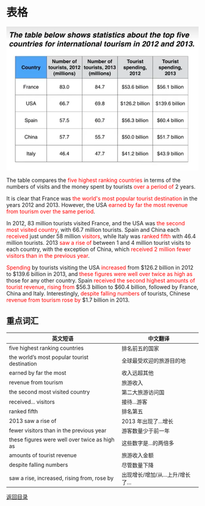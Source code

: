 # 表格

![表格](./tables.png)

The table compares the <span style="color:red">five highest ranking countries</span> in terms of the numbers of visits and the money spent by tourists <span style="color:red">over a period of</span> 2 years.

It is clear that France was <span style="color:red">the world's most popular tourist destination</span> in the years 2012 and 2013. However, the USA <span style="color:red">earned by far the most revenue from tourism</span> <span style="color:red">over the same period</span>.

In 2012, 83 million tourists visited France, and the USA was <span style="color:red">the second most visited country</span>, with 66.7 million tourists. Spain and China each <span style="color:red">received</span> just under 58 million <span style="color:red">visitors</span>, while Italy was <span style="color:red">ranked fifth</span> with 46.4 million tourists. 2013 <span style="color:red">saw a rise of</span> between 1 and 4 million tourist visits to each country, with the exception of China, which <span style="color:red">received 2 million fewer visitors than in the previous year</span>.

<span style="color:red">Spending</span> by tourists visiting the USA <span style="color:red">increased</span> from $126.2 billion in 2012 to $139.6 billion in 2013, and <span style="color:red">these figures were well over twice as high as</span> those for any other country. Spain <span style="color:red">received the second highest amounts of tourist revenue</span>, <span style="color:red">rising from</span> $56.3 billion to $60.4 billion, followed by France, China and Italy. Interestingly, <span style="color:red">despite falling numbers</span> of tourists, Chinese <span style="color:red">revenue from tourism rose by</span> $1.7 billion in 2013.

## 重点词汇

| 英文短语                                      | 中文翻译                          |
| --------------------------------------------- | --------------------------------- |
| five highest ranking countries                | 排名前五的国家                    |
| the world’s most popular tourist destination  | 全球最受欢迎的旅游目的地          |
| earned by far the most                        | 收入远超其他                      |
| revenue from tourism                          | 旅游收入                          |
| the second most visited country               | 第二大旅游访问国                  |
| received... visitors                          | 接待...游客                       |
| ranked fifth                                  | 排名第五                          |
| 2013 saw a rise of                            | 2013 年出现了...增长              |
| fewer visitors than in the previous year      | 游客数量少于前一年                |
| these figures were well over twice as high as | 这些数字是...的两倍多             |
| amounts of tourist revenue                    | 旅游收入金额                      |
| despite falling numbers                       | 尽管数量下降                      |
| saw a rise, increased, rising from, rose by   | 出现增长/增加/从...上升/增长了... |

[返回目录](../README.md)
